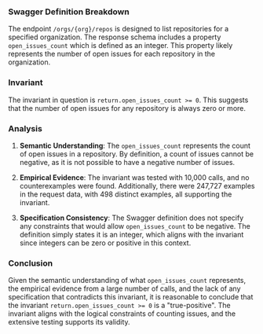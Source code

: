 ### Swagger Definition Breakdown
The endpoint `/orgs/{org}/repos` is designed to list repositories for a specified organization. The response schema includes a property `open_issues_count` which is defined as an integer. This property likely represents the number of open issues for each repository in the organization.

### Invariant
The invariant in question is `return.open_issues_count >= 0`. This suggests that the number of open issues for any repository is always zero or more.

### Analysis
1. **Semantic Understanding**: The `open_issues_count` represents the count of open issues in a repository. By definition, a count of issues cannot be negative, as it is not possible to have a negative number of issues.

2. **Empirical Evidence**: The invariant was tested with 10,000 calls, and no counterexamples were found. Additionally, there were 247,727 examples in the request data, with 498 distinct examples, all supporting the invariant.

3. **Specification Consistency**: The Swagger definition does not specify any constraints that would allow `open_issues_count` to be negative. The definition simply states it is an integer, which aligns with the invariant since integers can be zero or positive in this context.

### Conclusion
Given the semantic understanding of what `open_issues_count` represents, the empirical evidence from a large number of calls, and the lack of any specification that contradicts this invariant, it is reasonable to conclude that the invariant `return.open_issues_count >= 0` is a "true-positive". The invariant aligns with the logical constraints of counting issues, and the extensive testing supports its validity.
